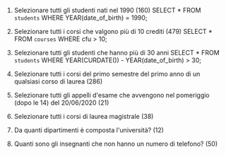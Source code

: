 1. Selezionare tutti gli studenti nati nel 1990 (160)
SELECT * FROM `students` WHERE YEAR(date_of_birth) = 1990;

2. Selezionare tutti i corsi che valgono più di 10 crediti (479)
SELECT * FROM `courses` WHERE cfu > 10;

3. Selezionare tutti gli studenti che hanno più di 30 anni
SELECT * FROM `students` WHERE YEAR(CURDATE()) - YEAR(date_of_birth) > 30;

4. Selezionare tutti i corsi del primo semestre del primo anno di un qualsiasi corso di
laurea (286)


5. Selezionare tutti gli appelli d'esame che avvengono nel pomeriggio (dopo le 14) del
20/06/2020 (21)


6. Selezionare tutti i corsi di laurea magistrale (38)


7. Da quanti dipartimenti è composta l'università? (12)


8. Quanti sono gli insegnanti che non hanno un numero di telefono? (50)